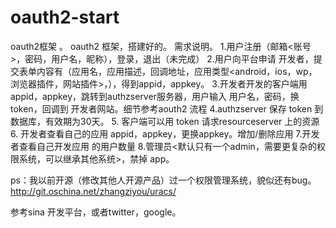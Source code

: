 oauth2-start
============

oauth2框架 。
oauth2 框架，搭建好的。
需求说明。
1.用户注册（邮箱<账号>，密码，用户名，昵称），登录，退出（未完成）
2.用户向平台申请 开发者，提交表单内容有（应用名，应用描述，回调地址，应用类型<android，ios，wp，浏览器插件，网站插件>，），得到appid，appkey。
3.开发者开发的客户端用appid，appkey，跳转到authzserver服务器，用户输入 用户名，密码，换token，回调到 开发者网站。细节参考aouth2 流程
4.authzserver 保存 token 到数据库，有效期为30天。
5. 客户端可以用 token 请求resourceserver 上的资源
6. 开发者查看自己的应用 appid，appkey，更换appkey。增加/删除应用
7.开发者查看自己开发应用 的用户数量
8.管理员<默认只有一个admin，需要更复杂的权限系统，可以继承其他系统>，禁掉 app。



ps：我以前开源（修改其他人开源产品）过一个权限管理系统，貌似还有bug。http://git.oschina.net/zhangziyou/uracs/

参考sina 开发平台，或者twitter，google。
